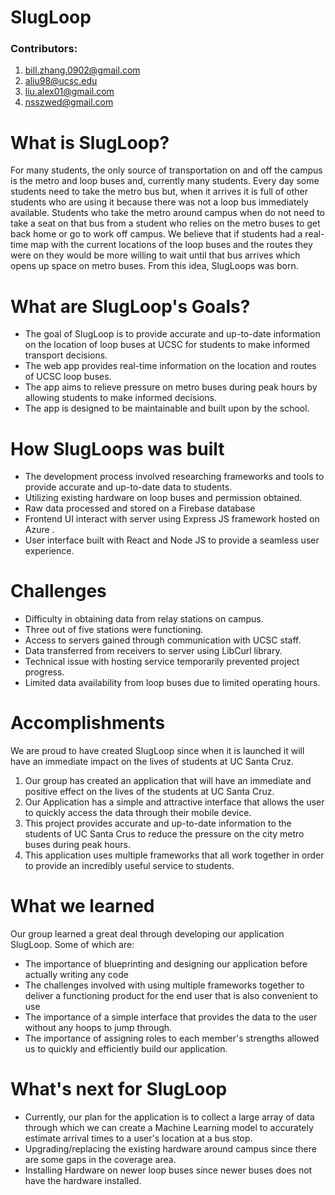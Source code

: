 # SlugLoop

### Contributors:

 1.	bill.zhang.0902@gmail.com
 2.	aliu98@ucsc.edu
 3.	liu.alex01@gmail.com
 4.	nsszwed@gmail.com
    

# What is SlugLoop?
For many students, the only source of transportation on and off the campus is the metro and loop buses and, currently many students. Every day some students need to take the metro bus but, when it arrives it is full of other students who are using it because there was not a loop bus immediately available. Students who take the metro around campus when do not need to take a seat on that bus from a student who relies on the metro buses to get back home or go to work off campus. We believe that if students had a real-time map with the current locations of the loop buses and the routes they were on they would be more willing to wait until that bus arrives which opens up space on metro buses. From this idea, SlugLoops was born.

# What are SlugLoop's Goals?

 - The goal of SlugLoop is to provide accurate and up-to-date information on the location of loop buses at UCSC for students to make informed transport decisions.
 - The web app provides real-time information on the location and routes of UCSC loop buses.
 - The app aims to relieve pressure on metro buses during peak hours by allowing students to make informed decisions.
 - The app is designed to be maintainable and built upon by the school.
 
# How SlugLoops was built 

 - The development process involved researching frameworks and tools to provide accurate and up-to-date data to students.
 - Utilizing existing hardware on loop buses and permission obtained.
 - Raw data processed and stored on a Firebase database
 - Frontend UI interact with server using Express JS framework hosted on Azure .
 - User interface built with React and Node JS to provide a seamless user experience.

# Challenges

 - Difficulty in obtaining data from relay stations on campus.
 - Three out of five stations were functioning.
 - Access to servers gained through communication with UCSC staff.
 - Data transferred from receivers to server using LibCurl library.
 - Technical issue with hosting service temporarily prevented project progress.
 - Limited data availability from loop buses due to limited operating hours.

# Accomplishments

We are proud to have created SlugLoop since when it is launched it will have an immediate impact on the lives of students at UC Santa Cruz.

 1. Our group has created an application that will have an immediate and positive effect on the lives of the students at UC Santa Cruz.
 2. Our Application has a simple and attractive interface that allows the user to quickly access the data through their mobile device.
 3. This project provides accurate and up-to-date information to the students of UC Santa Crus to reduce the pressure on the city metro buses during peak hours.
 4. This application uses multiple frameworks that all work together in order to provide an incredibly useful service to students.

# What we learned
Our group learned a great deal through developing our application SlugLoop. Some of which are:

 - The importance of blueprinting and designing our application before actually writing any code
 - The challenges involved with using multiple frameworks together to deliver a functioning product for the end user that is also convenient to use
 - The importance of a simple interface that provides the data to the user without any hoops to jump through.
 - The importance of assigning roles to each member's strengths allowed us to quickly and efficiently build our application.
  
# What's next for SlugLoop

 - Currently, our plan for the application is to collect a large array of data through which we can create a Machine Learning model to accurately estimate arrival times to a user's location at a bus stop.
 - Upgrading/replacing the existing hardware around campus since there are some gaps in the coverage area.
 - Installing Hardware on newer loop buses since newer buses does not have the hardware installed.
